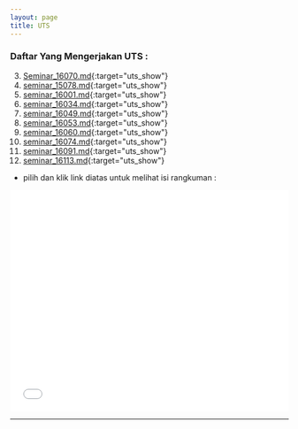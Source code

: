 ```yaml
---
layout: page
title: UTS
---
```


### Daftar Yang Mengerjakan UTS :

3. [Seminar_16070.md](assets/extmd/Seminar_16070.md.html){:target="uts_show"}
2. [seminar_15078.md](assets/extmd/seminar_15078.md.html){:target="uts_show"}
3. [seminar_16001.md](assets/extmd/seminar_16001.md.html){:target="uts_show"}
4. [seminar_16034.md](assets/extmd/seminar_16034.md.html){:target="uts_show"}
5. [seminar_16049.md](assets/extmd/seminar_16049.md.html){:target="uts_show"}
6. [seminar_16053.md](assets/extmd/seminar_16053.md.html){:target="uts_show"}
7. [seminar_16060.md](assets/extmd/seminar_16060.md.html){:target="uts_show"}
8. [seminar_16074.md](assets/extmd/seminar_16074.md.html){:target="uts_show"}
9. [seminar_16091.md](assets/extmd/seminar_16091.md.html){:target="uts_show"}
10. [seminar_16113.md](assets/extmd/seminar_16113.md.html){:target="uts_show"}

* pilih dan klik link diatas untuk melihat isi rangkuman :  

<!--11. [CLICK ME](assets/extmd/seminar_16113.md.html){: #custom-id onclick="myJsFunc();" target="uts_show"}-->

<iframe allowtransparency="true" style="background-color: Gray;" name="uts_show" width="100%" height="400" src="assets/extmd/seminar_16001.md.html" frameborder="0" allowfullscreen="allowfullscreen" transparent="1" ></iframe>



*** 

